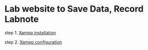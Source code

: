 # Lab website to Save Data, Record Labnote

step 1. [Xampp installation](https://raw.githubusercontent.com/Shicheng-Guo/HowtoBook/85d82a9cf9fc68fd822a4d28d14e5069746d818a/xampp_wordpress.sh)


step 2. [Xampp configuration](https://blog.csdn.net/LinearF/article/details/78871816)
